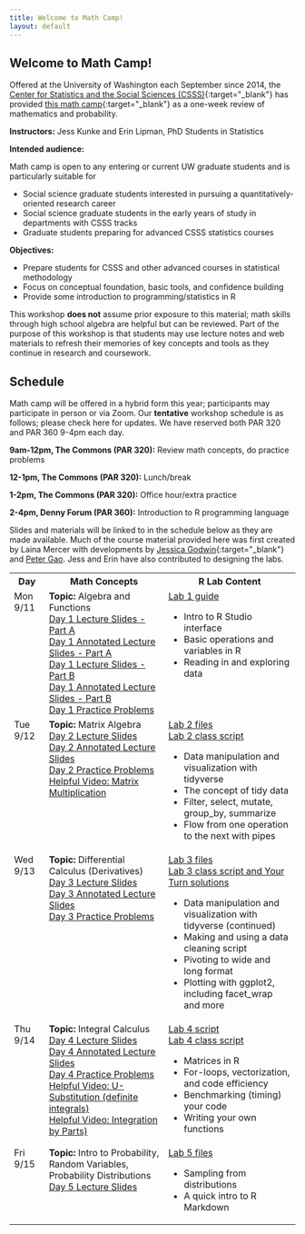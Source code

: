 ```yaml
---
title: Welcome to Math Camp!
layout: default
---
```


## Welcome to Math Camp!

Offered at the University of Washington each September since 2014, the [Center for Statistics and the Social Sciences (CSSS)](https://csss.uw.edu/){:target="_blank"} has provided [this math camp](https://csss.uw.edu/academics/math-camp){:target="_blank"} as a one-week review of mathematics and probability.

**Instructors:** Jess Kunke and Erin Lipman, PhD Students in Statistics

**Intended audience:**

Math camp is open to any entering or current UW graduate students and is particularly suitable for
* Social science graduate students interested in pursuing a quantitatively-oriented research career
* Social science graduate students in the early years of study in departments with CSSS tracks
* Graduate students preparing for advanced CSSS statistics courses

**Objectives:**

* Prepare students for CSSS and other advanced courses in statistical methodology
* Focus on conceptual foundation, basic tools, and confidence building
* Provide some introduction to programming/statistics in R

This workshop **does not** assume prior exposure to this material; math skills through high school algebra are helpful but can be reviewed. Part of the purpose of this workshop is that students may use lecture notes and web materials to refresh their memories of key concepts and tools as they continue in research and coursework.

## Schedule

Math camp will be offered in a hybrid form this year; participants may participate in person or via Zoom. Our **tentative** workshop schedule is as follows; please check here for updates. We have reserved both PAR 320 and PAR 360 9-4pm each day.

  **9am-12pm, The Commons (PAR 320):**  Review math concepts, do practice problems
  
  **12-1pm, The Commons (PAR 320):** Lunch/break
  
  **1-2pm, The Commons (PAR 320):** Office hour/extra practice
  
  **2-4pm, Denny Forum (PAR 360):** Introduction to R programming language
  
Slides and materials will be linked to in the schedule below as they are made available. Much of the course material provided here was first created by Laina Mercer with developments by [Jessica Godwin](https://jlgodwin.github.io/MathCamp){:target="_blank"} and [Peter Gao](https://peteragao.github.io/CSSS-Math-Camp-2021/). Jess and Erin have also contributed to designing the labs.

<table>
  <tbody>
    <tr>
      <th>Day</th>
      <th>Math Concepts</th>
      <th>R Lab Content</th>
    </tr>
    <tr>
      <td style="vertical-align:top">Mon 9/11</td>
      <td style="vertical-align:top">
      <b>Topic:</b> Algebra and Functions
      <br><a href="https://github.com/jpierkunke/CSSS-Math-Camp-2023/raw/main/Lecture/Lecture1a_algebra.pdf">Day 1 Lecture Slides - Part A</a>
      <br><a href="https://github.com/jpierkunke/CSSS-Math-Camp-2023/raw/main/Lecture/Lecture1a_algebra_annotated.pdf">Day 1 Annotated Lecture Slides - Part A </a>
      <br><a href="https://github.com/jpierkunke/CSSS-Math-Camp-2023/raw/main/Lecture/Lecture1b_functions.pdf">Day 1 Lecture Slides - Part B</a>
      <br><a href="https://github.com/jpierkunke/CSSS-Math-Camp-2023/raw/main/Lecture/Lecture1b_functions_annotated.pdf">Day 1 Annotated Lecture Slides - Part B </a>
      <br><a href="https://github.com/jpierkunke/CSSS-Math-Camp-2023/raw/main/Practice/practice1.pdf">Day 1 Practice Problems</a>
      </td>
      <td style="vertical-align:top">
        <a href="https://github.com/jpierkunke/CSSS-Math-Camp-2023/raw/main/Labs/Rlab1.html.zip">Lab 1 guide</a>
        <ul>
          <li>Intro to R Studio interface</li>
          <li>Basic operations and variables in R</li>
          <li>Reading in and exploring data</li>
        </ul>
      </td>
    </tr>
    <tr>
      <td style="vertical-align:top">Tue 9/12</td>
      <td style="vertical-align:top">
       <b>Topic:</b> Matrix Algebra
        <br><a href="https://github.com/jpierkunke/CSSS-Math-Camp-2023/raw/main/Lecture/Lecture2_matrices.pdf">Day 2 Lecture Slides </a>
        <br> <a href="https://github.com/jpierkunke/CSSS-Math-Camp-2023/raw/main/Lecture/Lecture2_matrices_annotated.pdf">Day 2 Annotated Lecture Slides </a>
        <br><a href="https://github.com/jpierkunke/CSSS-Math-Camp-2023/raw/main/Practice/practice2.pdf">Day 2 Practice Problems</a>
       <br><a href="https://www.khanacademy.org/math/precalculus/x9e81a4f98389efdf:matrices/x9e81a4f98389efdf:multiplying-matrices-by-matrices/v/multiplying-a-matrix-by-a-matrix)">Helpful Video: Matrix Multiplication</a> 
      </td>
      <td style="vertical-align:top">
        <a href="https://github.com/jpierkunke/CSSS-Math-Camp-2023/raw/main/Labs/Lab2_files.zip">Lab 2 files</a><br>
       <a href="https://github.com/jpierkunke/CSSS-Math-Camp-2023/raw/main/Labs/RLab2_script_class.R.zip">Lab 2 class script</a>
        <ul>
          <li>Data manipulation and visualization with tidyverse</li>
          <li>The concept of tidy data</li>
          <li>Filter, select, mutate, group_by, summarize</li>
          <li>Flow from one operation to the next with pipes</li>
        </ul>
      </td>
    </tr>
    <tr>
      <td style="vertical-align:top">Wed 9/13</td>
      <td style="vertical-align:top">
       <b>Topic:</b> Differential Calculus (Derivatives)
       <br><a href="https://github.com/jpierkunke/CSSS-Math-Camp-2023/raw/main/Lecture/Lecture3_derivatives.pdf">Day 3 Lecture Slides </a>
       <br> <a href="https://github.com/jpierkunke/CSSS-Math-Camp-2023/raw/main/Lecture/Lecture3_derivatives_annotated.pdf">Day 3 Annotated Lecture Slides </a>
       <br><a href="https://github.com/jpierkunke/CSSS-Math-Camp-2023/raw/main/Practice/practice3.pdf">Day 3 Practice Problems</a>
       </td>
      <td style="vertical-align:top">
       <a href="https://github.com/jpierkunke/CSSS-Math-Camp-2023/raw/main/Labs/Lab3_files.zip">Lab 3 files</a> <br>
       <a href="https://github.com/jpierkunke/CSSS-Math-Camp-2023/raw/main/Labs/RLab3_class_and_solns.zip">Lab 3 class script and Your Turn solutions</a>
        <ul>
          <li>Data manipulation and visualization with tidyverse (continued)</li>
          <li>Making and using a data cleaning script</li>
          <li>Pivoting to wide and long format</li>
          <li>Plotting with ggplot2, including facet_wrap and more</li>
        </ul>
      </td>
    </tr>
    <tr>
      <td style="vertical-align:top">Thu 9/14</td>
      <td style="vertical-align:top">
      <b>Topic:</b> Integral Calculus
      <br><a href="https://github.com/jpierkunke/CSSS-Math-Camp-2023/raw/main/Lecture/Lecture4_integrals.pdf">Day 4 Lecture Slides </a>
      <br><a href="https://github.com/jpierkunke/CSSS-Math-Camp-2023/raw/main/Lecture/Lecture4_integrals_annotated.pdf">Day 4 Annotated Lecture Slides </a>
      <br><a href="https://github.com/jpierkunke/CSSS-Math-Camp-2023/raw/main/Practice/practice4.pdf">Day 4 Practice Problems</a>
      <br><a href="https://www.khanacademy.org/math/ap-calculus-ab/ab-integration-new/ab-6-9/v/u-substitution-definite-integrals">Helpful Video: U-Substitution (definite integrals)</a> 
      <br><a href="https://www.khanacademy.org/math/ap-calculus-bc/bc-integration-new/bc-6-11/v/deriving-integration-by-parts-formula">Helpful Video: Integration by Parts)</a>
       </td>
      </td>
      <td style="vertical-align:top">
       <a href="https://github.com/jpierkunke/CSSS-Math-Camp-2023/raw/main/Labs/RLab4.R.zip">Lab 4 script</a><br>
       <a href="https://github.com/jpierkunke/CSSS-Math-Camp-2023/raw/main/Labs/RLab4_class.R.zip">Lab 4 class script</a>
        <ul>
          <li>Matrices in R</li>
          <li>For-loops, vectorization, and code efficiency</li>
          <li>Benchmarking (timing) your code</li>
          <li>Writing your own functions</li>
        </ul>
      </td>
    </tr>
    <tr>
      <td style="vertical-align:top">Fri 9/15</td>
      <td style="vertical-align:top">
      <b>Topic:</b> Intro to Probability, Random Variables, Probability Distributions
      <br><a href="https://github.com/jpierkunke/CSSS-Math-Camp-2023/raw/main/Lecture/Lecture5_probability.pdf">Day 5 Lecture Slides </a>
      </td>
      <td style="vertical-align:top">
       <a href="https://github.com/jpierkunke/CSSS-Math-Camp-2023/raw/main/Labs/RLab5_files.zip">Lab 5 files</a>
        <ul>
          <li>Sampling from distributions</li>
          <li>A quick intro to R Markdown</li>
        </ul>
      </td>
    </tr>
  </tbody>
</table>
